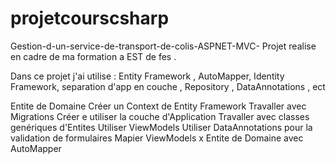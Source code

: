# projetcourscsharp
Gestion-d-un-service-de-transport-de-colis-ASPNET-MVC- Projet realise en cadre de ma formation a EST de fes .

Dans ce projet j'ai utilise : Entity Framework , AutoMapper, Identity Framework, separation d'app en couche , Repository , DataAnnotations , ect

Entite de Domaine 
Créer un Context de Entity Framework 
Travaller avec Migrations 
Créer e utiliser la couche d'Application 
Travaller avec classes genériques d'Entites 
Utiliser ViewModels 
Utiliser DataAnnotations pour la validation de formulaires
Mapier ViewModels x Entite de Domaine avec AutoMapper
